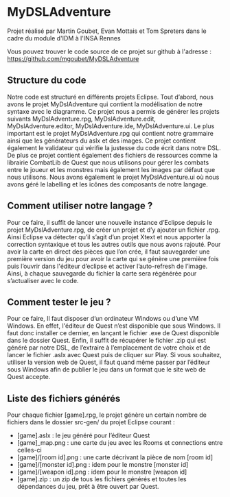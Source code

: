 # MyDSLAdventure
Projet réalisé par Martin Goubet, Evan Mottais et Tom Spreters dans le cadre du module d'IDM à l'INSA Rennes

Vous pouvez trouver le code source de ce projet sur github à l'adresse :  https://github.com/mgoubet/MyDSLAdventure

Structure du code
-----------------

Notre code est structuré en différents projets Eclipse.
Tout d’abord, nous avons le projet MyDslAdventure qui contient la modélisation de notre syntaxe avec le diagramme. Ce projet nous a permis de générer les projets suivants MyDslAdventure.rpg, MyDslAdventure.edit, MyDslAdventure.editor, MyDslAdventure.ide, MyDslAdventure.ui.
Le plus important est le projet MyDslAdventure.rpg qui contient notre grammaire ainsi que les générateurs du aslx et des images. Ce projet contient également le validateur qui vérifie la justesse du code écrit dans notre DSL. De plus ce projet contient également des fichiers de ressources comme la librairie CombatLib de Quest que nous utilisons pour gérer les combats entre le joueur et les monstres mais également les images par défaut que nous utilisons.
Nous avons également le projet MyDslAdventure.ui où nous avons géré le labelling et les icônes des composants de notre langage.

Comment utiliser notre langage ?
--------------------------------

Pour ce faire, il suffit de lancer une nouvelle instance d’Eclipse depuis le projet MyDslAdventure.rpg, de créer un projet et d’y ajouter un fichier .rpg. Ainsi Eclipse va détecter qu’il s’agit d’un projet Xtext et nous apporter la correction syntaxique et tous les autres outils que nous avons rajouté. 
Pour avoir la carte en direct des pièces que l’on crée, il faut sauvegarder une première version du jeu pour avoir la carte qui se génère une première fois puis l’ouvrir dans l'éditeur d’eclipse et activer l’auto-refresh de l’image. Ainsi, à chaque sauvegarde du fichier la carte sera régénérée pour s’actualiser avec le code.

Comment tester le jeu ?
-----------------------

Pour ce faire, Il faut disposer d’un ordinateur Windows ou d’une VM Windows. En effet, l'éditeur de Quest n’est disponible que sous Windows. Il faut donc installer ce dernier, en lançant le fichier .exe de Quest disponible dans le dossier Quest. Enfin, il suffit de récupérer le fichier .zip qui est généré par notre DSL, de l’extraire à l’emplacement de votre choix et de lancer le fichier .aslx avec Quest puis de cliquer sur Play.
 Si vous souhaitez, utiliser la version web de Quest, il faut quand même passer par l’éditeur sous Windows afin de publier le jeu dans un format que le site web de Quest accepte.

Liste des fichiers générés
--------------------------

Pour chaque fichier [game].rpg, le projet génère un certain nombre de fichiers dans le dossier src-gen/ du projet Eclipse courant :
* [game].aslx  :  le jeu généré pour l’éditeur Quest
* [game]_map.png : une carte du jeu avec les Rooms et connections entre celles-ci
* [game]/[room id].png : une carte décrivant la pièce de nom [room id]
* [game]/[monster id].png : idem pour le monstre [monster id]
* [game]/[weapon id].png : idem pour le monstre [weapon id]
* [game].zip : un zip de tous les fichiers générés et toutes les dépendances du jeu, prêt à être ouvert par Quest.
